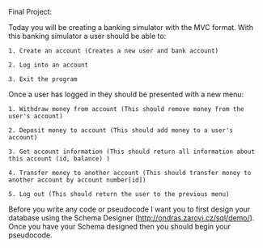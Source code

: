 Final Project:

Today you will be creating a banking simulator with the MVC format. With this banking simulator a user should be able to:

	1. Create an account (Creates a new user and bank account)

	2. Log into an account 

	3. Exit the program

Once a user has logged in they should be presented with a new menu:

	1. Withdraw money from account (This should remove money from the user's account)

	2. Deposit money to account (This should add money to a user's account)

	3. Get account information (This should return all information about this account (id, balance) )

	4. Transfer money to another account (This should transfer money to another account by account number[id])

	5. Log out (This should return the user to the previous menu)

Before you write any code or pseudocode I want you to first design your database using the Schema Designer (http://ondras.zarovi.cz/sql/demo/). Once you have your Schema designed then you should begin your pseudocode.